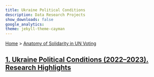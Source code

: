 ```yaml
---
title: Ukraine Political Conditions
description: Data Research Projects
show_downloads: false
google_analytics:
theme: jekyll-theme-cayman
---
```

[Home](https://sobolsky.github.io) > [Anatomy of Solidarity in UN Voting](https://sobolsky.github.io/un)
## [1. Ukraine Political Conditions (2022–2023). Research Highlights](./01)
